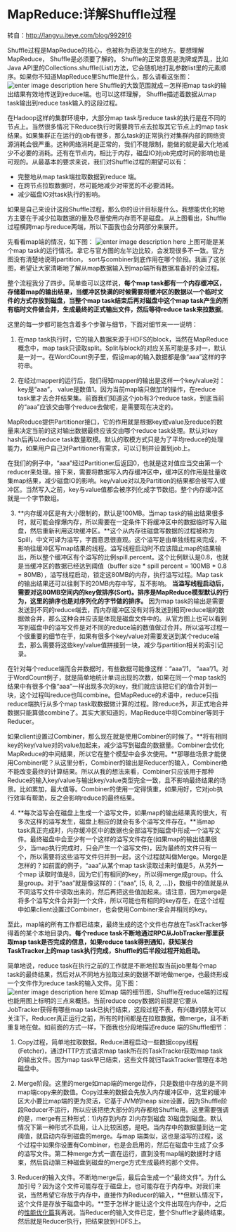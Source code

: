 # MapReduce:详解Shuffle过程
转自：http://langyu.iteye.com/blog/992916

Shuffle过程是MapReduce的核心，也被称为奇迹发生的地方。要想理解MapReduce， Shuffle是必须要了解的。
Shuffle的正常意思是洗牌或弄乱，比如Java API里的Collections.shuffle(List)方法，它会随机地打乱参数list里的元素顺序。如果你不知道MapReduce里Shuffle是什么，那么请看这张图： 
![enter image description here](http://dl.iteye.com/upload/attachment/456531/4df193f5-e56e-308f-9689-eac035dd8a2b.png)
Shuffle的大致范围就成－怎样把map task的输出结果有效地传送到reduce端。也可以这样理解， Shuffle描述着数据从map task输出到reduce task输入的这段过程。 

在Hadoop这样的集群环境中，大部分map task与reduce task的执行是在不同的节点上。当然很多情况下Reduce执行时需要跨节点去拉取其它节点上的map task结果。如果集群正在运行的job有很多，那么task的正常执行对集群内部的网络资源消耗会很严重。这种网络消耗是正常的，我们不能限制，能做的就是最大化地减少不必要的消耗。还有在节点内，相比于内存，磁盘IO对job完成时间的影响也是可观的。从最基本的要求来说，我们对Shuffle过程的期望可以有： 
- 完整地从map task端拉取数据到reduce 端。
- 在跨节点拉取数据时，尽可能地减少对带宽的不必要消耗。
- 减少磁盘IO对task执行的影响。

如果是自己来设计这段Shuffle过程，那么你的设计目标是什么。我想能优化的地方主要在于减少拉取数据的量及尽量使用内存而不是磁盘。 
从上图看出，Shuffle过程横跨map与reduce两端，所以下面我也会分两部分来展开。 

先看看map端的情况，如下图：
![enter image description here](http://dl.iteye.com/upload/attachment/456529/641c4f01-6c9d-322c-b428-9981866d86a6.jpg)
上图可能是某个map task的运行情况。拿它与官方图的左半边比较，会发现很多不一致。官方图没有清楚地说明partition， sort与combiner到底作用在哪个阶段。我画了这张图，希望让大家清晰地了解从map数据输入到map端所有数据准备好的全过程。 

整个流程我分了四步。简单些可以这样说，**每个map task都有一个内存缓冲区，存储着map的输出结果，当缓冲区快满的时候需要将缓冲区的数据以一个临时文件的方式存放到磁盘，当整个map task结束后再对磁盘中这个map task产生的所有临时文件做合并，生成最终的正式输出文件，然后等待reduce task来拉数据**。 

这里的每一步都可能包含着多个步骤与细节，下面对细节来一一说明： 
1. 在map task执行时，它的输入数据来源于HDFS的block，当然在MapReduce概念中，map task只读取split。Split与block的对应关系可能是多对一，默认是一对一。在WordCount例子里，假设map的输入数据都是像“aaa”这样的字符串。 

2. 在经过mapper的运行后，我们得知mapper的输出是这样一个key/value对： key是“aaa”， value是数值1。因为当前map端只做加1的操作，在reduce task里才去合并结果集。前面我们知道这个job有3个reduce task，到底当前的“aaa”应该交由哪个reduce去做呢，是需要现在决定的。 

 MapReduce提供Partitioner接口，它的作用就是根据key或value及reduce的数量来决定当前的这对输出数据最终应该交由哪个reduce task处理。默认对key hash后再以reduce task数量取模。默认的取模方式只是为了平均reduce的处理能力，如果用户自己对Partitioner有需求，可以订制并设置到job上。 

 在我们的例子中，“aaa”经过Partitioner后返回0，也就是这对值应当交由第一个reducer来处理。接下来，需要将数据写入内存缓冲区中，缓冲区的作用是批量收集map结果，减少磁盘IO的影响。key/value对以及Partition的结果都会被写入缓冲区。当然写入之前，key与value值都会被序列化成字节数组。整个内存缓冲区就是一个字节数组。 

3. **内存缓冲区是有大小限制的，默认是100MB。当map task的输出结果很多时，就可能会撑爆内存，所以需要在一定条件下将缓冲区中的数据临时写入磁盘，然后重新利用这块缓冲区。**这个从内存往磁盘写数据的过程被称为Spill，中文可译为溢写，字面意思很直观。这个溢写是由单独线程来完成，不影响往缓冲区写map结果的线程。溢写线程启动时不应该阻止map的结果输出，所以整个缓冲区有个溢写的比例spill.percent。这个比例默认是0.8，也就是当缓冲区的数据已经达到阈值（buffer size * spill percent = 100MB * 0.8 = 80MB），溢写线程启动，锁定这80MB的内存，执行溢写过程。Map task的输出结果还可以往剩下的20MB内存中写，互不影响。 
        **当溢写线程启动后，需要对这80MB空间内的key做排序(Sort)。排序是MapReduce模型默认的行为，这里的排序也是对序列化的字节做的排序。** 
因为map task的输出是需要发送到不同的reduce端去，而内存缓冲区没有对将发送到相同reduce端的数据做合并，那么这种合并应该是体现是磁盘文件中的。从官方图上也可以看到写到磁盘中的溢写文件是对不同的reduce端的数值做过合并。所以溢写过程一个很重要的细节在于，如果有很多个key/value对需要发送到某个reduce端去，那么需要将这些key/value值拼接到一块，减少与partition相关的索引记录。 

在针对每个reduce端而合并数据时，有些数据可能像这样：“aaa”/1， “aaa”/1。对于WordCount例子，就是简单地统计单词出现的次数，如果在同一个map task的结果中有很多个像“aaa”一样出现多次的key，我们就应该把它们的值合并到一块，这个过程叫reduce也叫combine。但MapReduce的术语中，reduce只指reduce端执行从多个map task取数据做计算的过程。除reduce外，非正式地合并数据只能算做combine了。其实大家知道的，MapReduce中将Combiner等同于Reducer。 

如果client设置过Combiner，那么现在就是使用Combiner的时候了。**将有相同key的key/value对的value加起来，减少溢写到磁盘的数据量。Combiner会优化MapReduce的中间结果，所以它在整个模型中会多次使用。**那哪些场景才能使用Combiner呢？从这里分析，Combiner的输出是Reducer的输入，Combiner绝不能改变最终的计算结果。所以从我的想法来看，Combiner只应该用于那种Reduce的输入key/value与输出key/value类型完全一致，且不影响最终结果的场景。比如累加，最大值等。Combiner的使用一定得慎重，如果用好，它对job执行效率有帮助，反之会影响reduce的最终结果。 

4. **每次溢写会在磁盘上生成一个溢写文件，如果map的输出结果真的很大，有多次这样的溢写发生，磁盘上相应的就会有多个溢写文件存在。**当map task真正完成时，内存缓冲区中的数据也全部溢写到磁盘中形成一个溢写文件。最终磁盘中会至少有一个这样的溢写文件存在(如果map的输出结果很少，当map执行完成时，只会产生一个溢写文件)，因为最终的文件只有一个，所以需要将这些溢写文件归并到一起，这个过程就叫做Merge。Merge是怎样的？如前面的例子，“aaa”从某个map task读取过来时值是5，从另外一个map 读取时值是8，因为它们有相同的key，所以得merge成group。什么是group。对于“aaa”就是像这样的：{“aaa”, [5, 8, 2, …]}，数组中的值就是从不同溢写文件中读取出来的，然后再把这些值加起来。请注意，因为merge是将多个溢写文件合并到一个文件，所以可能也有相同的key存在，在这个过程中如果client设置过Combiner，也会使用Combiner来合并相同的key。 

至此，map端的所有工作都已结束，最终生成的这个文件也存放在TaskTracker够得着的某个本地目录内。**每个reduce task不断地通过RPC从JobTracker那里获取map task是否完成的信息，如果reduce task得到通知，获知某台TaskTracker上的map task执行完成，Shuffle的后半段过程开始启动。** 

 简单地说，reduce task在执行之前的工作就是不断地拉取当前job里每个map task的最终结果，然后对从不同地方拉取过来的数据不断地做merge，也最终形成一个文件作为reduce task的输入文件。见下图： 
![enter image description here](http://dl.iteye.com/upload/attachment/456527/608c7e08-896d-3697-a57e-a8ca60cf79ea.jpg)
如map 端的细节图，Shuffle在reduce端的过程也能用图上标明的三点来概括。当前reduce copy数据的前提是它要从JobTracker获得有哪些map task已执行结束，这段过程不表，有兴趣的朋友可以关注下。Reducer真正运行之前，所有的时间都是在拉取数据，做merge，且不断重复地在做。如前面的方式一样，下面我也分段地描述reduce 端的Shuffle细节： 
1. Copy过程，简单地拉取数据。Reduce进程启动一些数据copy线程(Fetcher)，通过HTTP方式请求map task所在的TaskTracker获取map task的输出文件。因为map task早已结束，这些文件就归TaskTracker管理在本地磁盘中。 

2. Merge阶段。这里的merge如map端的merge动作，只是数组中存放的是不同map端copy来的数值。Copy过来的数据会先放入内存缓冲区中，这里的缓冲区大小要比map端的更为灵活，它基于JVM的heap size设置，因为Shuffle阶段Reducer不运行，所以应该把绝大部分的内存都给Shuffle用。这里需要强调的是，merge有三种形式：1)内存到内存  2)内存到磁盘  3)磁盘到磁盘。默认情况下第一种形式不启用，让人比较困惑，是吧。当内存中的数据量到达一定阈值，就启动内存到磁盘的merge。与map 端类似，这也是溢写的过程，这个过程中如果你设置有Combiner，也是会启用的，然后在磁盘中生成了众多的溢写文件。第二种merge方式一直在运行，直到没有map端的数据时才结束，然后启动第三种磁盘到磁盘的merge方式生成最终的那个文件。 

3. Reducer的输入文件。不断地merge后，最后会生成一个“最终文件”。为什么加引号？因为这个文件可能存在于磁盘上，也可能存在于内存中。对我们来说，当然希望它存放于内存中，直接作为Reducer的输入，**但默认情况下，这个文件是存放于磁盘中的。**至于怎样才能让这个文件出现在内存中，之后的[性能优化篇](http://langyu.iteye.com/blog/1341267)我再说。当Reducer的输入文件已定，整个Shuffle才最终结束。然后就是Reducer执行，把结果放到HDFS上。 

